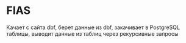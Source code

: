 # FIAS
Качает с сайта dbf, берет данные из dbf, закачивает в PostgreSQL таблицы, выводит данные из таблиц через рекурсивные запросы
